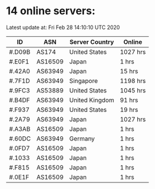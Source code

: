 # 14 online servers:

Latest update at: Fri Feb 28 14:10:10 UTC 2020

| ID | ASN | Server Country | Online |
| -- | --- | -------------- | ------ |
| #.D09B | AS174 | United States | 1027 hrs |
| #.E0F1 | AS16509 | Japan | 1 hrs |
| #.42A0 | AS63949 | Japan | 15 hrs |
| #.7F1D | AS63949 | Singapore | 1198 hrs |
| #.9FC3 | AS53889 | United States | 1045 hrs |
| #.B4DF | AS63949 | United Kingdom | 91 hrs |
| #.F937 | AS63949 | United States | 19 hrs |
| #.2A79 | AS63949 | Japan | 1027 hrs |
| #.A3AB | AS16509 | Japan | 1 hrs |
| #.60DC | AS63949 | Germany | 1 hrs |
| #.0FD7 | AS16509 | Japan | 1 hrs |
| #.1033 | AS16509 | Japan | 1 hrs |
| #.F815 | AS16509 | Japan | 1 hrs |
| #.0E1F | AS16509 | Japan | 1 hrs |

